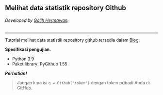 ## Melihat data statistik repository Github
###### Developed by [Galih Hermawan](https://galih.eu).
---

Tutorial melihat data statistik repository github tersedia dalam [Blog](https://galih.hashnode.dev/).

**Spesifikasi pengujian.**
- Python 3.9
- Paket library: PyGithub 1.55

***Perhatian!***
> Jangan lupa isi 
    ```
    g = Github("token")
    ```
    dengan token pribadi Anda di GitHub.
